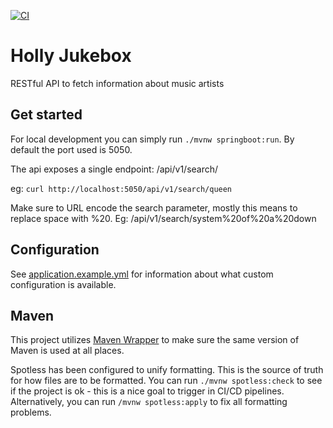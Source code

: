 [![CI](https://github.com/nlarsson/holly-jukebox/actions/workflows/ci.yml/badge.svg)](https://github.com/nlarsson/holly-jukebox/actions/workflows/ci.yml)

# Holly Jukebox

RESTful API to fetch information about music artists

## Get started

For local development you can simply run `./mvnw springboot:run`.
By default the port used is 5050.

The api exposes a single endpoint:
/api/v1/search/<artist name>

eg: `curl http://localhost:5050/api/v1/search/queen`

Make sure to URL encode the search parameter, mostly this means to replace space with %20. Eg:
/api/v1/search/system%20of%20a%20down

## Configuration

See [application.example.yml](./src/main/resources/application.example.yml) for information about what custom
configuration is available.

## Maven

This project utilizes [Maven Wrapper](https://maven.apache.org/wrapper/) to make sure the same version of Maven is used
at all places.

Spotless has been configured to unify formatting.
This is the source of truth for how files are to be formatted.
You can run `./mvnw spotless:check` to see if the project is ok - this is a nice goal to trigger in CI/CD pipelines.
Alternatively, you can run `/mvnw spotless:apply` to fix all formatting problems.
